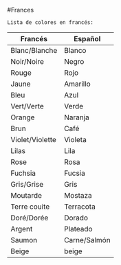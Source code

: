 #Frances 

	Lista de colores en francés:

| Francés         | Español      |
| --------------- | ------------ |
| Blanc/Blanche   | Blanco       |
| Noir/Noire      | Negro        |
| Rouge           | Rojo         |
| Jaune           | Amarillo     |
| Bleu            | Azul         |
| Vert/Verte      | Verde        |
| Orange          | Naranja      |
| Brun            | Café         |
| Violet/Violette | Violeta      |
| Lilas           | Lila         |
| Rose            | Rosa         |
| Fuchsia         | Fucsia       |
| Gris/Grise      | Gris         |
| Moutarde        | Mostaza      |
| Terre couite    | Terracota    |
| Doré/Dorée      | Dorado       |
| Argent          | Plateado     |
| Saumon          | Carne/Salmón |
| Beige           | beige        |
